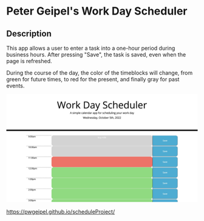 # Peter Geipel's Work Day Scheduler

## Description

This app allows a user to enter a task into a one-hour period during business hours.  After pressing "Save", the task is saved, even when the page is refreshed.

During the course of the day, the color of the timeblocks will change, from green for future times, to red for the present, and finally gray for past events.

![screenshot of Peter Geipels Schedule](Assets/ScreenshotSchedule.jpg)

https://pwgeipel.github.io/scheduleProject/